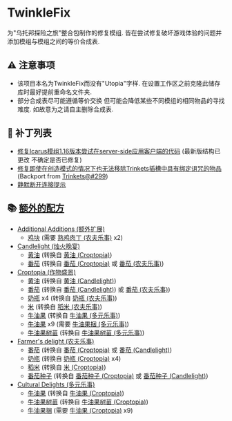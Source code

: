 # TwinkleFix

为"乌托邦探险之旅"整合包制作的修复模组. 皆在尝试修复破坏游戏体验的问题并添加模组与模组之间的等价合成表.
## ⚠️ 注意事项

 - 该项目本名为TwinkleFix而没有"Utopia"字样. 在设置工作区之前克隆此储存库时最好提前重命名文件夹.
 - 部分合成表尽可能遵循等价交换 但可能会降低某些不同模组的相同物品的寻找难度. 如故意为之请自主删除合成表.

## 🔧 补丁列表

 - [修复Icarus模组1.16版本尝试在server-side应用客户端的代码](https://github.com/CatMoe/TwinkleUtopiaFix/blob/main/src/main/java/net/miaomoe/twinklefix/mixin/IcarusServerFixMixin.java) (最新版结构已更改 不确定是否已修复)
 - [修复即使在创造模式的情况下也无法移除Trinkets插槽中具有绑定诅咒的物品](https://github.com/CatMoe/TwinkleUtopiaFix/blob/main/src/main/java/net/miaomoe/twinklefix/trinkets/OverwrittenDefaultTrinkets.java) (Backport from [Trinkets@#299](https://github.com/emilyploszaj/trinkets/pull/299))
 - [静默断开连接提示](https://github.com/CatMoe/TwinkleUtopiaFix/blob/main/src/main/java/net/miaomoe/twinklefix/mixin/ClientConnectionMixin.java)

## 📚 [额外的配方](https://github.com/CatMoe/TwinkleUtopiaFix/tree/main/src/main/resources/data)

 - [Additional Additions (额外扩展)](https://github.com/Additional-Mods/additionaladditions)
    - [鸡块](https://www.mcmod.cn/item/587237.html) (需要 [熟鸡肉丁 (农夫乐事)](https://www.mcmod.cn/item/382091.html) x2)
 - [Candlelight (烛火晚宴)](https://github.com/satisfyu/Candlelight)
    - [黄油](https://www.mcmod.cn/item/695992.html)  (转换自 [黄油 (Croptopia)](https://www.mcmod.cn/item/470538.html))
    - [番茄](https://www.mcmod.cn/item/793069.html) (转换自 [番茄 (Croptopia)](https://www.mcmod.cn/item/470417.html) 或 [番茄 (农夫乐事)](https://www.mcmod.cn/item/382033.html))
 - [Croptopia (作物盛景)](https://github.com/ExcessiveAmountsOfZombies/Croptopia)
    - [黄油](https://www.mcmod.cn/item/470538.html)  (转换自 [黄油 (Candlelight)](https://www.mcmod.cn/item/695992.html))
    - [番茄](https://www.mcmod.cn/item/470417.html) (转换自 [番茄 (Candlelight)](https://www.mcmod.cn/item/793069.html)) 或 [番茄 (农夫乐事)](https://www.mcmod.cn/item/382033.html))
    - [奶瓶](https://www.mcmod.cn/item/470692.html) x4 (转换自 [奶瓶 (农夫乐事)](https://www.mcmod.cn/item/382040.html))
    - [米](https://www.mcmod.cn/item/470408.html) (转换自 [稻米 (农夫乐事)](https://www.mcmod.cn/item/382036.html))
    - [牛油果](https://www.mcmod.cn/item/470437.html) (转换自 [牛油果 (多元乐事)](https://www.mcmod.cn/item/552755.html))
    - [牛油果](https://www.mcmod.cn/item/470437.html) x9 (需要 [牛油果捆 (多元乐事)](https://www.mcmod.cn/item/552754.html))
    - [牛油果树苗](https://www.mcmod.cn/item/470526.html) (转换自 [牛油果树苗 (多元乐事)](https://www.mcmod.cn/item/618128.html))
 - [Farmer's delight (农夫乐事)](https://github.com/newhoryzon/farmers-delight-fabric)
    - [番茄](https://www.mcmod.cn/item/382033.html) (转换自 [番茄 (Croptopia)](https://www.mcmod.cn/item/470417.html) 或 [番茄 (Candlelight)](https://www.mcmod.cn/item/793069.html))
    - [奶瓶](https://www.mcmod.cn/item/382040.html) (转换自 [奶瓶 (Croptopia)](https://www.mcmod.cn/item/470692.html) x4)
    - [稻米](https://www.mcmod.cn/item/382036.html) (转换自 [米 (Croptopia)](https://www.mcmod.cn/item/470408.html))
    - [番茄种子](https://www.mcmod.cn/item/382038.html) (转换自 [番茄种子 (Croptopia)](https://www.mcmod.cn/item/470497.html) 或 [番茄种子 (Candlelight)](https://www.mcmod.cn/item/793068.html))
 - [Cultural Delights (多元乐事)](https://github.com/Nyancatpig/Cultural-Delights)
    - [牛油果](https://www.mcmod.cn/item/552755.html) (转换自 [牛油果 (Croptopia)](https://www.mcmod.cn/item/470437.html))
    - [牛油果树苗](https://www.mcmod.cn/item/618128.html) (转换自 [牛油果树苗 (Croptopia)](https://www.mcmod.cn/item/470526.html))
    - [牛油果捆](https://www.mcmod.cn/item/552754.html) (需要 [牛油果 (Croptopia)](https://www.mcmod.cn/item/470437.html) x9)